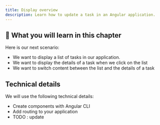 ```yaml
---
title: Display overview
description: Learn how to update a task in an Angular application.
---
```


## 	🎯 What you will learn in this chapter

Here is our next scenario:

- We want to display a list of tasks in our application.
- We want to display the details of a task when we click on the list
- We want to switch content between the list and the details of a task

## Technical details

We will use the following technical details:

- Create components with Angular CLI
- Add routing to your application
- TODO : update



